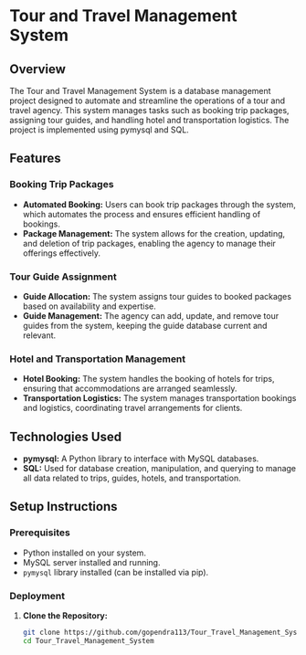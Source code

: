 # Tour and Travel Management System

## Overview
The Tour and Travel Management System is a database management project designed to automate and streamline the operations of a tour and travel agency. This system manages tasks such as booking trip packages, assigning tour guides, and handling hotel and transportation logistics. The project is implemented using pymysql and SQL.

## Features

### Booking Trip Packages
- **Automated Booking:** Users can book trip packages through the system, which automates the process and ensures efficient handling of bookings.
- **Package Management:** The system allows for the creation, updating, and deletion of trip packages, enabling the agency to manage their offerings effectively.

### Tour Guide Assignment
- **Guide Allocation:** The system assigns tour guides to booked packages based on availability and expertise.
- **Guide Management:** The agency can add, update, and remove tour guides from the system, keeping the guide database current and relevant.

### Hotel and Transportation Management
- **Hotel Booking:** The system handles the booking of hotels for trips, ensuring that accommodations are arranged seamlessly.
- **Transportation Logistics:** The system manages transportation bookings and logistics, coordinating travel arrangements for clients.

## Technologies Used
- **pymysql:** A Python library to interface with MySQL databases.
- **SQL:** Used for database creation, manipulation, and querying to manage all data related to trips, guides, hotels, and transportation.

## Setup Instructions

### Prerequisites
- Python installed on your system.
- MySQL server installed and running.
- `pymysql` library installed (can be installed via pip).

### Deployment
1. **Clone the Repository:**
   ```bash
   git clone https://github.com/gopendra113/Tour_Travel_Management_System.git
   cd Tour_Travel_Management_System


